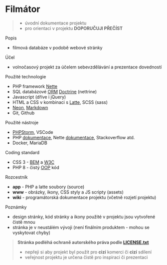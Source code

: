 # Filmátor
> - úvodní dokumentace projektu
> - pro orientaci v projektu **DOPORUČUJI PŘEČÍST**

Popis
- filmová databáze v podobě webové stránky

Účel
- volnočasový projekt za účelem sebevzdělávání a prezentace dovedností

Použité technologie
- PHP framework [Nette](https://nette.org/cs/)
- SQL databázové [ORM](https://cs.wikipedia.org/wiki/Objektov%C4%9B_rela%C4%8Dn%C3%AD_mapov%C3%A1n%C3%AD) [Doctrine](https://www.doctrine-project.org/) (nettrine)
- Javascript (dříve i jQuery)
- HTML a CSS v kombinaci s [Latte](https://latte.nette.org/cs/), SCSS (sass)
- [Neon](https://doc.nette.org/cs/neon/format), [Markdown](https://www.markdownguide.org/)
- Git, Github

Použité nástroje
- [PHPStorm](https://www.jetbrains.com/phpstorm/), VSCode
- PHP [dokumentace](https://www.php.net/), Nette [dokumentace](https://doc.nette.org/), Stackoverflow atd.
- Docker, MariaDB

Coding standard
- CSS 3 - [BEM](https://www.vzhurudolu.cz/prirucka/bem) a [W3C](https://www.w3.org/Style/CSS/specs.en.html)
- PHP 8 - čistý [OOP](https://php.baraja.cz/uvod-do-oop) kód

Rozcestník
- **app** - PHP a latte soubory (source)
- **www** - obrázky, ikony, CSS styly a JS scripty (assets)
- **wiki** - programátorská dokumentace projektu (včetně rozjetí projektu)

Poznámky
- design stránky, kód stránky a ikony použité v projektu jsou vytvořené čistě mnou
- stránka je v neustálém vývoji (není finálním produktem - mohou se vyskytovat chyby)

> **Stránka podléhá ochraně autorského práva podle [LICENSE.txt](https://github.com/filipmachala88/Moviebase/blob/main/LICENSE.txt)**
> - nepřeji si aby projekt byl použit pro **cizí** komerci či **cizí** sdílení
> - veřejnost projektu je určena čistě pro inspiraci či prezentaci
